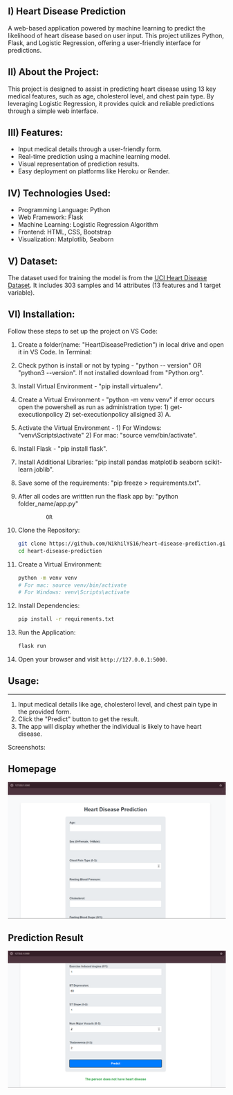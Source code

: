 I) Heart Disease Prediction
   ------------------------
  A web-based application powered by machine learning to predict the likelihood of heart disease based on user input. This project utilizes Python, Flask, and Logistic Regression, offering a user-friendly interface for predictions.

II) About the Project:
  ------------------
  This project is designed to assist in predicting heart disease using 13 key medical features, such as age, cholesterol level, and chest pain type. By leveraging Logistic Regression, it provides quick and reliable predictions through a simple web interface.

III) Features:
  ---------
  - Input medical details through a user-friendly form.
  - Real-time prediction using a machine learning model.
  - Visual representation of prediction results.
  - Easy deployment on platforms like Heroku or Render.

IV) Technologies Used:
  ------------------
  - Programming Language: Python
  - Web Framework: Flask
  - Machine Learning: Logistic Regression Algorithm
  - Frontend: HTML, CSS, Bootstrap
  - Visualization: Matplotlib, Seaborn

V) Dataset:
  -------
The dataset used for training the model is from the [UCI Heart Disease Dataset](app/data/heart.csv). It includes 303 samples and 14 attributes (13 features and 1 target variable).

VI) Installation:
  -------------
  Follow these steps to set up the project on VS Code:
  1. Create a folder(name: "HeartDiseasePrediction") in local drive and open it in VS Code.
  In Terminal:
  2. Check python is install or not by typing - "python -- version" OR "python3 --version". If not installed download from "Python.org".
  3. Install Virtual Environment - "pip install virtualenv".
  4. Create a Virtual Environment - "python -m venv venv" if error occurs open the powershell as run as administration type: 1) get-executionpolicy 2) set-executionpolicy allsigned 3) A.
  5. Activate the Virtual Environment - 1) For Windows: "venv\Scripts\activate" 2) For mac: "source venv/bin/activate".
  6. Install Flask - "pip install flask".
  7. Install Additional Libraries: "pip install pandas matplotlib seaborn scikit-learn joblib".
  8. Save some of the requirements: "pip freeze > requirements.txt".
  9. After all codes are writtten run the flask app by: "python folder_name/app.py"

                  OR

1. Clone the Repository:
   ```bash
   git clone https://github.com/NikhilYS16/heart-disease-prediction.git
   cd heart-disease-prediction
   ```

2. Create a Virtual Environment:
   ```bash
   python -m venv venv
   # For mac: source venv/bin/activate
   # For Windows: venv\Scripts\activate
   ```

3. Install Dependencies:
   ```bash
   pip install -r requirements.txt
   ```

4. Run the Application:
   ```bash
   flask run
   ```

5. Open your browser and visit `http://127.0.0.1:5000`.

## Usage:
---------
1. Input medical details like age, cholesterol level, and chest pain type in the provided form.
2. Click the "Predict" button to get the result.
3. The app will display whether the individual is likely to have heart disease.

Screenshots:
## Homepage
![Homepage](app/Images/HomePage.png)

## Prediction Result
![Prediction Result](app/Images/PrdictionPage.png)

